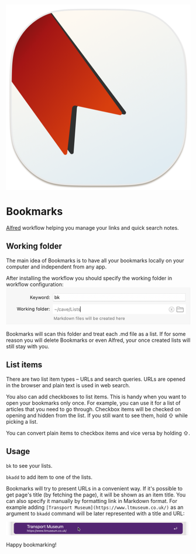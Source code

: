 ![Bookmarks](./icon.png)

# Bookmarks
[Alfred](https://www.alfredapp.com/) workflow helping you manage your links and quick search notes.

## Working folder
The main idea of Bookmarks is to have all your bookmarks locally on your computer and independent from any app.

After installing the workflow you should specify the working folder in workflow configuration:
![Configuration](./configuration.png)

Bookmarks will scan this folder and treat each .md file as a list. If for some reason you will delete Bookmarks or even Alfred, your once created lists will still stay with you.

## List items
There are two list item types – URLs and search queries. URLs are opened in the browser and plain text is used in web search.

You also can add checkboxes to list items. This is handy when you want to open your bookmarks only once. For example, you can use it for a list of articles that you need to go through. Checkbox items will be checked on opening and hidden from the list. If you still want to see them, hold ⇧ while picking a list.

You can convert plain items to checkbox items and vice versa by holding ⇧.

## Usage
`bk` to see your lists.

`bkadd` to add item to one of the lists.

Bookmarks will try to present URLs in a convenient way. If it's possible to get page's title (by fetching the page), it will be shown as an item title. You can also specify it manually by formatting link in Markdown format. For example adding `[Transport Museum](https://www.ltmuseum.co.uk/)` as an argument to `bkadd` command will be later represented with a title and URL:

![Markdown link](./markdown-link.png)

Happy bookmarking!
